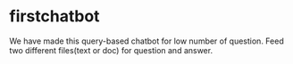 # firstchatbot
We have made this query-based chatbot for low number of question.
Feed two different files(text or doc) for question and answer.
